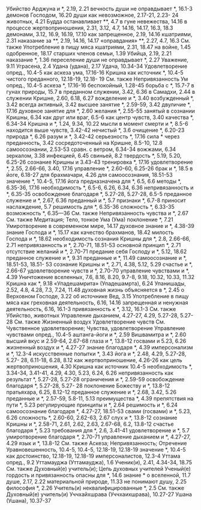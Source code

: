 Убийство
	Арджуна и *, 2.19, 2.21
	вечность души не оправдывает *, 16.1-3
	демонов Господом, 16.20
	души как невозможное, 2.17-21, 2.23- 24
	животных, 4.21
		Будда останавливает **, 4.7
		в гуне невежества, 14.16
		в процессе жертвоприношения, 2.31, 3.12, 4.7, 14.16, 14.17, 16.3, 18.3
		демонами, 3.12, 16.9, 16.19, 17.10
		как запрещенное, 2.19, 14.16
		кшатриями, 2.31
		наказание за **, 2.19, 14.16, 14.17
		«оправдания» **, 2.27, 4.7, 16.3
		См. также Употребление в пищу мяса
	кшатриями, 2.31, 18.47
	на войне, 1.45
	одобренное, 18.17
	старших членов семьи, 1.39
Убийца, 2.19, 2.21
	наказание *, 1.36
	переселение души не оправдывает *, 2.27
Уважение, 9.11
Уграсена, 2.4
Удана (удана), 2.17
Удача, 10.34-34
Удовлетворение
	опред., 10.4-5
	как аскеза ума, 17.16-16
	Кришна как источник *, 10.4-5
	чистого преданного, 12.18-19, 12.18- 19
	См. также Непривязанность
Ум
	опред., 10.4-5
	аскеза *, 17.16-16
	беспокойный, 1.28-45
	борьба с *, 15.7-7
	в гунах природы, 15.7
	в преданном служении, 3.42, 6.36
	в Самадхи, 2.44
	в служении Кришне, 2.60, 6.18, 6.27
	вожделение и *, 3.40
	возбужденный *, 3.42
	всегда активный, 3.42
	высшее занятие *, 2.59-59, 3.42
	двуличие *, 17.16
	духовное занятие для *, 2.60
	желания *, 2.55-55
	занятый в сознании Кришны, 6.34
	как друг или враг, 6.5-6
	как центр чувств, 3.40
	качества *, 6.34-34
	Кришна и *, 1.24, 9.34, 10.22
	мысли в момент смерти и *, 8.5-6
	находится выше чувств, 3.42-42
	нечистый *, 3.6
	очищение *, 6.20-23
	природа *, 6.26
	разум и *, 3.42-42
	серьезность *, 17.16
	сила * через преданность, 3.42
	сосредоточенный
		на Кришне, 8.5-10, 12.8
		самоосознании, 2.53-53
	сравн. с
		ветром, 6.34-34
		вожжами, 6.34
		зеркалом, 3.38
		инфекцией, 6.45
		свиньей, 8.2
	твердость *, 5.19, 5.20, 6.25-26
		сознание Кришны и 3.43-43
	тренировка *, 17.16
	удовлетворение *, 2.55, 2.66-66, 3.40, 17.16
	управление *, 2.60-60, 6.25-26
		брак и *, 18.5
		в йоге, 6.18-27
		для брахмачари, 4.26
		для самоосознания, 18.51-53
		значение *, 10.4-5, 17.16
		йога предназначена для *, 6.5, 6.6
		методы *, 6.35-36, 17.16
		необходимость *, 6.5-6, 6.26, 6.34, 6.36
		непривязанность и *, 6.35-35
		освобождение благодаря *, 5.27-28, 5.27-28, 6.5-5
		преданное служение и *, 2.67, 6.36
		преданный и *, 5.7
		признаки *, 6.7-8
		приносит наслаждение, 5.7
		решимость для *, 6.35-36
		сложность *, 6.33-35
			возможность *, 6.35—36
			См. также Непривязанность
	чувства и *, 2.67
	См. также Медитация; Тело, тонкое
Ума (Ума)
	поклонение *, 7.21
Умиротворение
	в современном мире, 14.17
	духовное знание и *, 4.38-39
	знание Господа и *, 15.17
	как качество брахманов, 18.42
	милость Господа и *, 18.62
	необходимость сознания Кришны для *, 2.8, 2.66-66, 2.71
	непривязанность и *, 2.70-71, 18.51-53
	основной принцип *, 2.71
	отсутствие желаний и *, 2.70-71
	предание себя Господу и *, 5.12, 18.62
	преданное служение и *, 9.31
	преданные и *, 11.49
	самоосознание и *, 18.51-53, 18.51- 53
	сознание Кришны и *, 2.71, 4.38, 5.12, 5.29
	счастье и *, 2.66-67
	удовлетворение чувств и *, 2.70-70
	управление чувствами и *, 4.39
Уничтожение вселенных, 7.6, 8.16, 8.20, 9.7-8, 9.18, 10.32, 10.33, 11.32
	Кришна как *, 9.18
«Упадешамрита» (Упадешамрта), 6.24
Упанишады, 2.52, 4.8, 4.28, 7.3, 7.24, 11.48
	духовная жизнь объясняется в *, 2.45
	о Верховном Господе, 3.22
	об источнике Вед, 3.15
Употребление в пищу мяса
	как
		греховная деятельность, 6.16, 14.16
		запрещенная и ненужная деятельность, 6.16, 16.1-3
	привязанность к *, 3.12, 16.1-3
	См. также Убийство, животных
Управление дыханием, 4.27-27, 4.29, 5.27-28, 5.27-28
	См. также Жизненный воздух
Удовлетворение чувств
	См. Чувственное удовлетворение; Чувства, удовлетворение
Управление чувствами
	опред., 10.4-5
	аштанга-йоги и *, 2.59
	Вишвамитра и *, 2.60
	высший вкус и 2.59-64, 2.67-68
	глаза и *, 13.8-12
	госвами и 5.23, 6.26
	жизненный воздух и *, 4.27-27
	знание благодаря *, 4.39
	имперсонализм и *, 12.3-4
	искусственные попытки *, 3.43
	йога и *, 2.48, 4.29, 5.27-28, 5.27- 28, 6.11-18, 6.28, 8.12
	как жертвоприношение, 4.26-26
	как цель жертвоприношения, 4.30
	Кришна как источник 10.4-5
	необходимость *, 3.34-34, 3.41-41, 4.29, 4.30, 5.23, 6.24, 6.26
	непривязанность как результат *, 5.27-28, 5.27-28
	ограничения и *, 2.59-59
	освобождение благодаря *, 5.27-28, 5.27- 28
	поклонение Божеству и *, 13.8-12
	пратьяхара, 6.25, 8.12-12
	преданное служение и *, 2.68, 3.42, 5.26
	преданные и *, 2.57-59, 5.8-11, 5.13
	преимущества *, 4.39
	препятствия на пути *, 5.23
	регулирующие принципы и *, 2.64
	решимость и *, 6.24
	самоосознание благодаря *, 4.27-27, 18.51-53
	свами (госвами) и *, 5.23, 6.26
	сложность *, 2.60-60, 2.62-63, 2.67
	слух и *, 13.8-12
	сознание Кришны и *, 2.58-71, 2.61, 2.62, 2.63, 2.67-68, 6.2, 13.8-12
	счастье благодаря *, 5.23
	требования для *, 2.6, 3.41-41
	удовлетворение и *, 5.7
	умиротворение благодаря *, 2.70-71
	управление дыханием и *, 4.27-27, 4.29
	язык и *, 13.8-12
	См. также Аскеза; Непривязанность; Отречение
Уравновешенность, 10.4-5, 10.4-5, 12.18-19, 12.18-19
	значение *, 10.4-5
	как достоинство, 12.18-19, 12.18-19
	имперсоналистов, 12.3-4
Уттама
	опред., 9.2
Уттамауджа (Уттамауджа), 1.6
Ученик(и), 2.41, 4.34-34, 18.75
	См. также Духовный(е) учитель(и); Цепь духовных учителей
Ученый(е)
	гордость и привязанность опасны для *, 14.6
	знание * о
		вселенной, 11.7
		душе, 2.17, 2.22
		материальной природе, 11.33
	не понимают душу, 2.25
	философия *, 2.26
Учитель(и)
	неквалифицированные *, 2.5
	См. также Духовный(е) учитель(и)
Уччхайхшрава (Уччхаихшрава), 10.27-27
Ушана (Ушана), 10.37-37